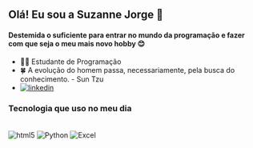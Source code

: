 ## Olá! Eu sou a Suzanne Jorge 👊
#### Destemida o suficiente para entrar no mundo da programação e fazer com que seja o meu mais novo hobby 😊
 

- 👩‍💻 Estudante de Programação
- 🍀 A evolução do homem passa, necessariamente, pela busca do conhecimento. - Sun Tzu
- [![linkedin](https://img.shields.io/badge/LinkedIn-0077B5?style=for-the-badge&logo=linkedin&logoColor=white)](https://www.linkedin.com/in/suzannejorge/)

### Tecnologia que uso no meu dia 
<div style="display:inline_block"><br/>
 <img align="center" alt="html5" src="https://img.shields.io/badge/HTML5-E34F26?style=for-the-badge&logo=html5&logoColor=white"/>
 <img align="center" alt="Python" src="https://img.shields.io/badge/Python-14354C?style=for-the-badge&logo=python&logoColor=white"/>
 <img align="center" alt="Excel" src="https://img.shields.io/badge/Microsoft_Excel-217346?style=for-the-badge&logo=microsoft-excel&logoColor=white"/>
 <div><br/>
  
 
 
